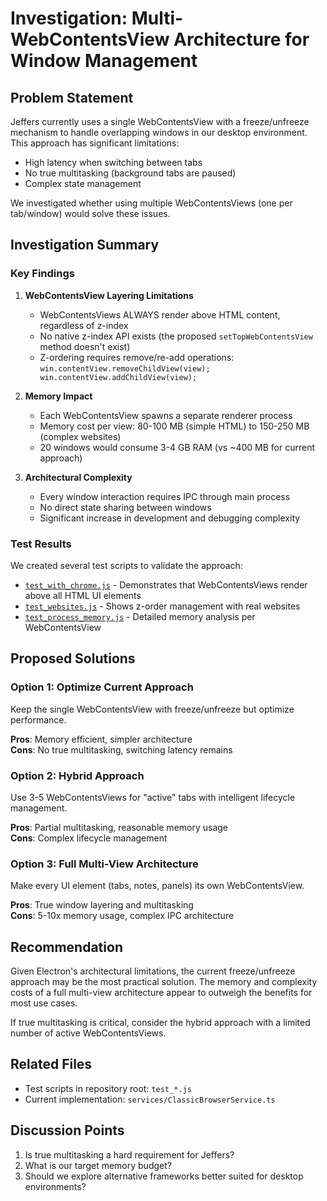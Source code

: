# Investigation: Multi-WebContentsView Architecture for Window Management

## Problem Statement

Jeffers currently uses a single WebContentsView with a freeze/unfreeze mechanism to handle overlapping windows in our desktop environment. This approach has significant limitations:
- High latency when switching between tabs
- No true multitasking (background tabs are paused)
- Complex state management

We investigated whether using multiple WebContentsViews (one per tab/window) would solve these issues.

## Investigation Summary

### Key Findings

1. **WebContentsView Layering Limitations**
   - WebContentsViews ALWAYS render above HTML content, regardless of z-index
   - No native z-index API exists (the proposed `setTopWebContentsView` method doesn't exist)
   - Z-ordering requires remove/re-add operations: `win.contentView.removeChildView(view); win.contentView.addChildView(view);`

2. **Memory Impact**
   - Each WebContentsView spawns a separate renderer process
   - Memory cost per view: 80-100 MB (simple HTML) to 150-250 MB (complex websites)
   - 20 windows would consume 3-4 GB RAM (vs ~400 MB for current approach)

3. **Architectural Complexity**
   - Every window interaction requires IPC through main process
   - No direct state sharing between windows
   - Significant increase in development and debugging complexity

### Test Results

We created several test scripts to validate the approach:
- [`test_with_chrome.js`](./test_with_chrome.js) - Demonstrates that WebContentsViews render above all HTML UI elements
- [`test_websites.js`](./test_websites.js) - Shows z-order management with real websites
- [`test_process_memory.js`](./test_process_memory.js) - Detailed memory analysis per WebContentsView

## Proposed Solutions

### Option 1: Optimize Current Approach
Keep the single WebContentsView with freeze/unfreeze but optimize performance.

**Pros**: Memory efficient, simpler architecture  
**Cons**: No true multitasking, switching latency remains

### Option 2: Hybrid Approach
Use 3-5 WebContentsViews for "active" tabs with intelligent lifecycle management.

**Pros**: Partial multitasking, reasonable memory usage  
**Cons**: Complex lifecycle management

### Option 3: Full Multi-View Architecture
Make every UI element (tabs, notes, panels) its own WebContentsView.

**Pros**: True window layering and multitasking  
**Cons**: 5-10x memory usage, complex IPC architecture

## Recommendation

Given Electron's architectural limitations, the current freeze/unfreeze approach may be the most practical solution. The memory and complexity costs of a full multi-view architecture appear to outweigh the benefits for most use cases.

If true multitasking is critical, consider the hybrid approach with a limited number of active WebContentsViews.

## Related Files
- Test scripts in repository root: `test_*.js`
- Current implementation: `services/ClassicBrowserService.ts`

## Discussion Points
1. Is true multitasking a hard requirement for Jeffers?
2. What is our target memory budget?
3. Should we explore alternative frameworks better suited for desktop environments?